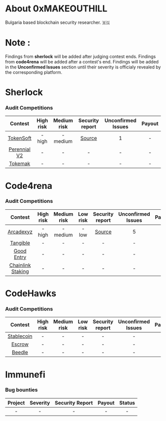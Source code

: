 # About 0xMAKEOUTHILL
Bulgaria based blockchain security researcher. 🇧🇬

# Note :
Findings from **sherlock** will be added after judging contest ends.
Findings from **code4rena** will be added after a contest's end.
Findings will be added in the **Unconfirmed Issues** section until their severity is officialy revealed by the corresponding platform.

# Sherlock 

### Audit Competitions
| Contest | High risk | Medium risk | Security report | Unconfirmed Issues | Payout |
|:--:|:--:|:--:|:--:|:--:|:--:|
| [TokenSoft](https://audits.sherlock.xyz/contests/100) | - high | - medium | [Source](https://github.com/MAKEOUTHILL6/public_audits/blob/main/Contests/sherlock/Tokensoft.md) | 1 | - |
| [Perennial V2](https://audits.sherlock.xyz/contests/106) | - | - | - | - | - |
| [Tokemak](https://audits.sherlock.xyz/contests/101) | - | - | - | - | - |

# Code4rena 

### Audit Competitions
| Contest | High risk | Medium risk | Low risk | Security report | Unconfirmed Issues | Payout |
|:--:|:--:|:--:|:--:|:--:|:--:|:--:|
| [Arcadexyz](https://code4rena.com/contests/2023-07-arcadexyz#top) | - high | - medium | - low | [Source](https://github.com/MAKEOUTHILL6/public_audits/blob/main/Contests/code4rena/Arcadexyz.md) | 5 | - |
| [Tangible](https://code4rena.com/contests/2023-08-tangible#top) | - | - | - | - | - | - |
| [Good Entry](https://code4rena.com/contests/2023-08-good-entry#top) | - | - | - | - | - | - |
| [Chainlink Staking](https://code4rena.com/contests/2023-08-chainlink-staking-v02#top) | - | - | - | - | - | - |

# CodeHawks 

### Audit Competitions
| Contest | High risk | Medium risk | Low risk | Security report | Unconfirmed Issues | Payout |
|:--:|:--:|:--:|:--:|:--:|:--:|:--:|
| [Stablecoin](https://www.codehawks.com/contests/cljx3b9390009liqwuedkn0m0) | - | - | - | - | - | - |
| [Escrow](https://www.codehawks.com/contests/cljyfxlc40003jq082s0wemya) | - | - | - | - | - | - |
| [Beedle](https://www.codehawks.com/contests/clkbo1fa20009jr08nyyf9wbx) | - | - | - | - | - | - |

# Immunefi 

### Bug bounties
| Project | Severity | Security Report | Payout | Status |
|:--:|:--:|:--:|:--:|:--:|
| - | - | - | - | - |
